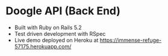 # Doogle API (Back End)

* Built with Ruby on Rails 5.2
* Test driven development with RSpec
* Live demo deployed on Heroku at https://immense-refuge-57175.herokuapp.com/

